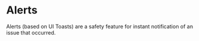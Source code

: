 # Alerts

Alerts (based on UI Toasts) are a safety feature for instant notification of an issue that occurred.
